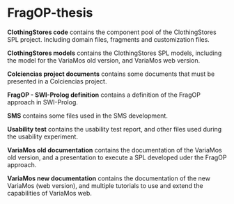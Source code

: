 # FragOP-thesis

**ClothingStores code** contains the component pool of the ClothingStores SPL project. Including domain files, fragments and customization files.

**ClothingStores models** contains the ClothingStores SPL models, including the model for the VariaMos old version, and VariaMos web version.

**Colciencias project documents** contains some documents that must be presented in a Colciencias project.

**FragOP - SWI-Prolog definition** contains a definition of the FragOP approach in SWI-Prolog.

**SMS** contains some files used in the SMS development.

**Usability test** contains the usability test report, and other files used during the usability experiment.

**VariaMos old documentation** contains the documentation of the VariaMos old version, and a presentation to execute a SPL developed uder the FragOP approach.

**VariaMos new documentation** contains the documentation of the new VariaMos (web version), and multiple tutorials to use and extend the capabilities of VariaMos web.
